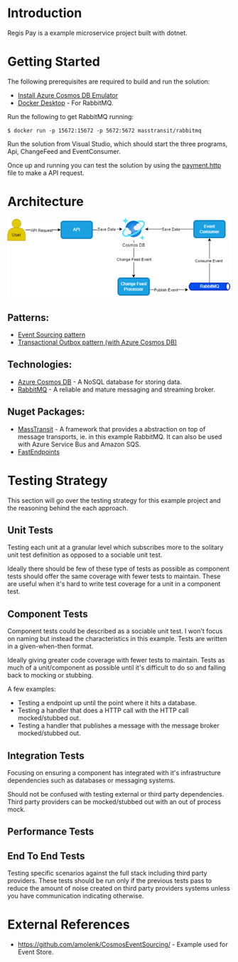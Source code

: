 # Introduction

Regis Pay is a example microservice project built with dotnet. 

# Getting Started

The following prerequisites are required to build and run the solution:
- [Install Azure Cosmos DB Emulator](https://learn.microsoft.com/en-us/azure/cosmos-db/how-to-develop-emulator?tabs=windows%2Ccsharp&pivots=api-nosql#install-the-emulator)
- [Docker Desktop](https://docs.docker.com/desktop/) - For RabbitMQ.

Run the following to get RabbitMQ running:

```
$ docker run -p 15672:15672 -p 5672:5672 masstransit/rabbitmq
```

Run the solution from Visual Studio, which should start the three programs, Api, ChangeFeed and EventConsumer.

Once up and running you can test the solution by using the [payment.http](local/payment.http) file to make a API request.

# Architecture

![Architecture diagram](./architecture.drawio.png)

## Patterns: 
- [Event Sourcing pattern](https://learn.microsoft.com/en-us/azure/architecture/patterns/event-sourcing)
- [Transactional Outbox pattern (with Azure Cosmos DB)](https://learn.microsoft.com/en-us/azure/architecture/databases/guide/transactional-outbox-cosmos)

## Technologies: 

- [Azure Cosmos DB](https://azure.microsoft.com/en-gb/products/cosmos-db) - A NoSQL database for storing data. 
- [RabbitMQ](https://www.rabbitmq.com/) - A reliable and mature messaging and streaming broker.

## Nuget Packages: 

- [MassTransit](https://masstransit.io/) - A framework that provides a abstraction on top of message transports, ie. in this example RabbitMQ. It can also be used with Azure Service Bus and Amazon SQS.
- [FastEndpoints](https://fast-endpoints.com/)  


# Testing Strategy

This section will go over the testing strategy for this example project and the reasoning behind the each approach.

## Unit Tests

Testing each unit at a granular level which subscribes more to the solitary unit test definition as opposed to a sociable unit test.

Ideally there should be few of these type of tests as possible as component tests should offer the same coverage with fewer tests to maintain. These are useful when it's hard to write test coverage for a unit in a component test.

## Component Tests

Component tests could be described as a sociable unit test. I won't focus on naming but instead the characteristics in this example. Tests are written in a given-when-then format.

Ideally giving greater code coverage with fewer tests to maintain. Tests as much of a unit/component as possible until it's difficult to do so and falling back to mocking or stubbing.

A few examples:
- Testing a endpoint up until the point where it hits a database. 
- Testing a handler that does a HTTP call with the HTTP call mocked/stubbed out.
- Testing a handler that publishes a message with the message broker mocked/stubbed out.

## Integration Tests

Focusing on ensuring a component has integrated with it's infrastructure dependencies such as databases or messaging systems.

Should not be confused with testing external or third party dependencies. Third party providers can be mocked/stubbed out with an out of process mock.

## Performance Tests



## End To End Tests

Testing specific scenarios against the full stack including third party providers. These tests should be run only if the previous tests pass to reduce the amount of noise created on third party providers systems unless you have communication indicating otherwise.

# External References

- https://github.com/amolenk/CosmosEventSourcing/ - Example used for Event Store.